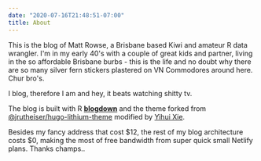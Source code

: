 ```yaml
---
date: "2020-07-16T21:48:51-07:00"
title: About
---
```


This is the blog of Matt Rowse, a Brisbane based Kiwi and amateur R data wrangler. I'm in my early 40's with a couple of great kids and partner, living in the so affordable Brisbane burbs - this is the life and no doubt why there are so many silver fern stickers plastered on VN Commodores around here. Chur bro's.

I blog, therefore I am and hey, it beats watching shitty tv.

The blog is built with R [**blogdown**](https://github.com/rstudio/blogdown) and the theme forked from [@jrutheiser/hugo-lithium-theme](https://github.com/jrutheiser/hugo-lithium-theme) modified by [Yihui Xie](https://github.com/yihui/hugo-lithium).

Besides my fancy address that cost $12, the rest of my blog architecture costs $0, making the most of free bandwidth from super quick small Netlify plans. Thanks champs.. 
